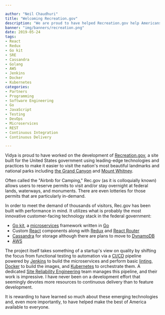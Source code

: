 ```yaml
---

author: "Neil Chaudhuri"
title: "Welcoming Recreation.gov"
description: "We are proud to have helped Recreation.gov help Americans cherish our national treasures."
banner: "img/banners/recreation.png"
date: 2019-05-24
tags:
- React
- Redux
- Go kit
- SRE
- Cassandra
- Golang
- AWS
- Jenkins
- Docker
- Kubernetes
categories: 
- Partners
- Programming
- Software Engineering
- Go
- JavaScript
- Testing
- DevOps
- Microservices
- REST
- Continuous Integration
- Continuous Delivery

---
```


Vidya is proud to have worked on the development of [Recreation.gov](https://www.recreation.gov/), a site built for the United
States government using leading-edge technologies and practices to make it easier to visit the nation's most 
beautiful landmarks and national parks including [the Grand Canyon](https://www.recreation.gov/camping/gateways/2733) and 
[Mount Whitney](https://www.recreation.gov/permits/233260). 

Often called the "Airbnb for Camping," Rec.gov (as it is colloquially known) allows users to reserve permits
to visit and/or stay overnight at federal lands, waterways, and monuments. There are even lotteries
for those permits that are particularly in-demand. 

In order to meet the demand of thousands of visitors, Rec.gov has been built with performance in mind. It utilizes what is probably
the most innovative customer-facing technology stack in the federal government: 

* [Go kit](/tags/go-kit), a [microservices](/categories/microservices) framework written in [Go](/categories/go)
* Custom [React](/tags/react) components along with [Redux](/tags/redux) and [React Router](https://reacttraining.com/react-router/)
* [Cassandra](/tags/cassandra) for storage although there are plans to move to [DynamoDB](https://aws.amazon.com/dynamodb/)
* [AWS](/tags/aws)

The project itself takes something of a startup's view on quality by shifting the focus from functional testing to automation via a 
[CI/CD](/categories/continuous-delivery) pipeline powered by [Jenkins](/tags/jenkins) to build the microservices
and perform basic [linting](https://github.com/golang/lint), [Docker](/tags/docker) to build the images, 
and [Kubernetes](/tags/kubernetes) to orchestrate them. A dedicated [Site Reliability Engineering](https://landing.google.com/sre/) team manages
this pipeline, and their work is impressive. I have never been on a development effort that seemingly devotes more resources to 
continuous delivery than to feature development.  
 
It is rewarding to have learned so much about these emerging technologies and, even more importantly, to have helped make
the best of America available to everyone.
